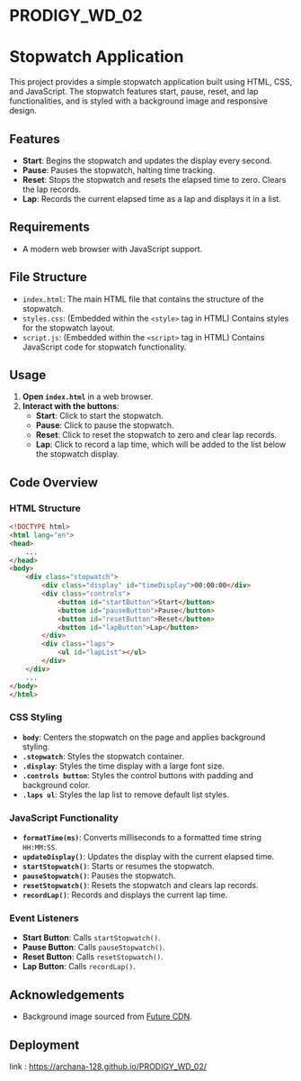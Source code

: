 # PRODIGY_WD_02
# Stopwatch Application

This project provides a simple stopwatch application built using HTML, CSS, and JavaScript. The stopwatch features start, pause, reset, and lap functionalities, and is styled with a background image and responsive design.

## Features

- **Start**: Begins the stopwatch and updates the display every second.
- **Pause**: Pauses the stopwatch, halting time tracking.
- **Reset**: Stops the stopwatch and resets the elapsed time to zero. Clears the lap records.
- **Lap**: Records the current elapsed time as a lap and displays it in a list.

## Requirements

- A modern web browser with JavaScript support.

## File Structure

- `index.html`: The main HTML file that contains the structure of the stopwatch.
- `styles.css`: (Embedded within the `<style>` tag in HTML) Contains styles for the stopwatch layout.
- `script.js`: (Embedded within the `<script>` tag in HTML) Contains JavaScript code for stopwatch functionality.

## Usage

1. **Open `index.html`** in a web browser.
2. **Interact with the buttons**:
   - **Start**: Click to start the stopwatch.
   - **Pause**: Click to pause the stopwatch.
   - **Reset**: Click to reset the stopwatch to zero and clear lap records.
   - **Lap**: Click to record a lap time, which will be added to the list below the stopwatch display.

## Code Overview

### HTML Structure

```html
<!DOCTYPE html>
<html lang="en">
<head>
    ...
</head>
<body>
    <div class="stopwatch">
        <div class="display" id="timeDisplay">00:00:00</div>
        <div class="controls">
            <button id="startButton">Start</button>
            <button id="pauseButton">Pause</button>
            <button id="resetButton">Reset</button>
            <button id="lapButton">Lap</button>
        </div>
        <div class="laps">
            <ul id="lapList"></ul>
        </div>
    </div>
    ...
</body>
</html>
```

### CSS Styling

- **`body`**: Centers the stopwatch on the page and applies background styling.
- **`.stopwatch`**: Styles the stopwatch container.
- **`.display`**: Styles the time display with a large font size.
- **`.controls button`**: Styles the control buttons with padding and background color.
- **`.laps ul`**: Styles the lap list to remove default list styles.

### JavaScript Functionality

- **`formatTime(ms)`**: Converts milliseconds to a formatted time string `HH:MM:SS`.
- **`updateDisplay()`**: Updates the display with the current elapsed time.
- **`startStopwatch()`**: Starts or resumes the stopwatch.
- **`pauseStopwatch()`**: Pauses the stopwatch.
- **`resetStopwatch()`**: Resets the stopwatch and clears lap records.
- **`recordLap()`**: Records and displays the current lap time.

### Event Listeners

- **Start Button**: Calls `startStopwatch()`.
- **Pause Button**: Calls `pauseStopwatch()`.
- **Reset Button**: Calls `resetStopwatch()`.
- **Lap Button**: Calls `recordLap()`.


## Acknowledgements

- Background image sourced from [Future CDN](https://cdn.mos.cms.futurecdn.net/VgGxJABA8DcfAMpPPwdv6a.jpg).

## Deployment
link :  https://archana-128.github.io/PRODIGY_WD_02/
